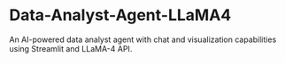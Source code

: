 # Data-Analyst-Agent-LLaMA4
An AI-powered data analyst agent with chat and visualization capabilities using Streamlit and LLaMA-4 API.
